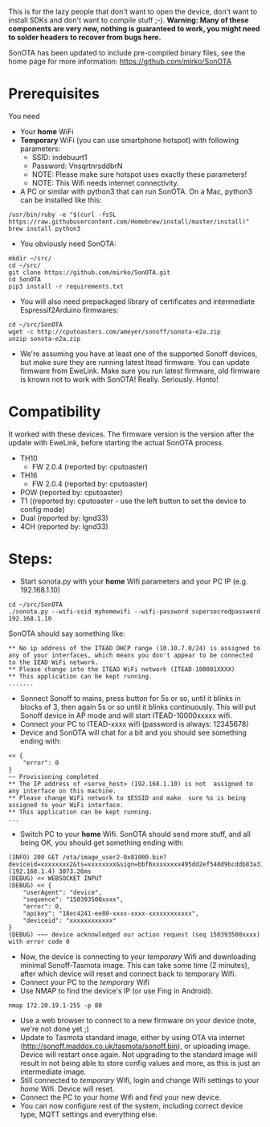This is for the lazy people that don't want to open the device, don't want to install SDKs and don't want to compile stuff ;-). **Warning: Many of these components are very new, nothing is guaranteed to work, you might need to solder headers to recover from bugs here.**

SonOTA has been updated to include pre-compiled binary files, see the home page for more information: https://github.com/mirko/SonOTA

# Prerequisites

You need
* Your **home** WiFi 
* **Temporary** WiFi (you can use smartphone hotspot) with following parameters:
  * SSID: indebuurt1
  * Password: VnsqrtnrsddbrN
  * NOTE: Please make sure hotspot uses exactly these parameters!
  * NOTE: This Wifi needs internet connectivity.
* A PC or similar with python3 that can run SonOTA. On a Mac, python3 can be installed like this:
```
/usr/bin/ruby -e "$(curl -fsSL https://raw.githubusercontent.com/Homebrew/install/master/install)"
brew install python3
```
* You obviously need SonOTA:
```
mkdir ~/src/
cd ~/src/
git clone https://github.com/mirko/SonOTA.git
cd SonOTA
pip3 install -r requirements.txt
```
* You will also need prepackaged library of certificates and intermediate Espressif2Arduino firmwares:
```
cd ~/src/SonOTA
wget -c http://cputoasters.com/ameyer/sonoff/sonota-e2a.zip
unzip sonota-e2a.zip
```
* We're assuming you have at least one of the supported Sonoff devices, but make sure they are running latest Itead firmware. You can update firmware from EweLink. Make sure you run latest firmware, old firmware is known not to work with SonOTA! Really. Seriously. Honto!

# Compatibility

It worked with these devices. The firmware version is the version after the update with EweLink, before starting the actual SonOTA process.
* TH10
  * FW 2.0.4 (reported by: cputoaster)
* TH16
  * FW 2.0.4 (reported by: cputoaster)
* POW (reported by: cputoaster)
* T1 ((reported by: cputoaster - use the left button to set the device to config mode)
* Dual (reported by: lgnd33)
* 4CH (reported by: lgnd33)

# Steps:

* Start sonota.py with your **home** Wifi parameters and your PC IP (e.g. 192.168.1.10)
```
cd ~/src/SonOTA
./sonota.py --wifi-ssid myhomewifi --wifi-password supersecredpassword 192.168.1.10
```
SonOTA should say something like: 
```
** No ip address of the ITEAD DHCP range (10.10.7.0/24) is assigned to any of your interfaces, which means you don't appear to be connected to the IEAD WiFi network.
** Please change into the ITEAD WiFi network (ITEAD-100001XXXX)
** This application can be kept running.
.......
```
* Sonnect Sonoff to mains, press button for 5s or so, until it blinks in blocks of 3, then again 5s or so until it blinks continuously. This will put Sonoff device in AP mode and will start ITEAD-10000xxxxx wifi.
* Connect your PC to ITEAD-xxxx wifi (password is always: 12345678)
* Device and SonOTA will chat for a bit and you should see something ending with: 
```
<< {
    "error": 0
}
~~ Provisioning completed
** The IP address of <serve_host> (192.168.1.10) is not  assigned to any interface on this machine.
** Please change WiFi network to $ESSID and make  sure %s is being assigned to your WiFi interface.
** This application can be kept running.
...
```
* Switch PC to your **home** Wifi. SonOTA should send more stuff, and all being OK, you should get something ending with:
```
(INFO) 200 GET /ota/image_user2-0x81000.bin?deviceid=xxxxxxxx2&ts=xxxxxxxx&sign=bbf6xxxxxxxx495dd2ef548d9bcddb83a319fd074d9a69a056 (192.168.1.4) 3073.26ms
(DEBUG) << WEBSOCKET INPUT
(DEBUG) << {
    "userAgent": "device",
    "sequence": "150393500xxxx",
    "error": 0,
    "apikey": "18ec4241-ee80-xxxx-xxxx-xxxxxxxxxxxx",
    "deviceid": "xxxxxxxxxxxx"
}
(DEBUG) ~~~ device acknowledged our action request (seq 150393500xxxx) with error code 0
```
* Now, the device is connecting to your *temporary* Wifi and downloading minimal Sonoff-Tasmota image. This can take some time (2 minutes), after which device will reset and connect back to temporary Wifi.
* Connect your PC to the *temporary* Wifi
* Use NMAP to find the device's IP (or use Fing in Android):
```
nmap 172.20.19.1-255 -p 80
``` 
* Use a web browser to connect to a new firmware on your device (note, we're not done yet ;)
* Update to Tasmota standard image, either by using OTA via internet (http://sonoff.maddox.co.uk/tasmota/sonoff.bin), or uploading image. Device will restart once again. Not upgrading to the standard image will result in not being able to store config values and more, as this is just an intermediate image.
* Still connected to *temporary*  Wifi, login and change Wifi settings to your *home* Wifi. Device will reset.
* Connect the PC to your *home* Wifi and find your new device. 
* You can now configure rest of the system, including correct device type, MQTT settings and everything else.
